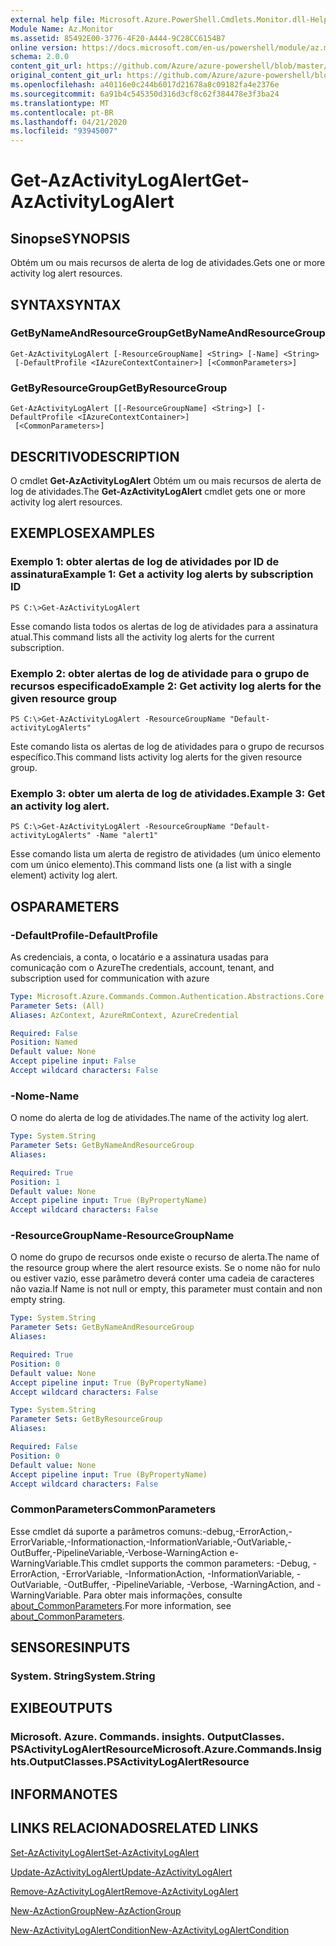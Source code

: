 ```yaml
---
external help file: Microsoft.Azure.PowerShell.Cmdlets.Monitor.dll-Help.xml
Module Name: Az.Monitor
ms.assetid: 85492E00-3776-4F20-A444-9C28CC6154B7
online version: https://docs.microsoft.com/en-us/powershell/module/az.monitor/get-azactivitylogalert
schema: 2.0.0
content_git_url: https://github.com/Azure/azure-powershell/blob/master/src/Monitor/Monitor/help/Get-AzActivityLogAlert.md
original_content_git_url: https://github.com/Azure/azure-powershell/blob/master/src/Monitor/Monitor/help/Get-AzActivityLogAlert.md
ms.openlocfilehash: a40116e0c244b6017d21678a8c09182fa4e2376e
ms.sourcegitcommit: 6a91b4c545350d316d3cf8c62f384478e3f3ba24
ms.translationtype: MT
ms.contentlocale: pt-BR
ms.lasthandoff: 04/21/2020
ms.locfileid: "93945007"
---
```

# <span data-ttu-id="cf18a-101">Get-AzActivityLogAlert</span><span class="sxs-lookup"><span data-stu-id="cf18a-101">Get-AzActivityLogAlert</span></span>

## <span data-ttu-id="cf18a-102">Sinopse</span><span class="sxs-lookup"><span data-stu-id="cf18a-102">SYNOPSIS</span></span>
<span data-ttu-id="cf18a-103">Obtém um ou mais recursos de alerta de log de atividades.</span><span class="sxs-lookup"><span data-stu-id="cf18a-103">Gets one or more activity log alert resources.</span></span>

## <span data-ttu-id="cf18a-104">SYNTAX</span><span class="sxs-lookup"><span data-stu-id="cf18a-104">SYNTAX</span></span>

### <span data-ttu-id="cf18a-105">GetByNameAndResourceGroup</span><span class="sxs-lookup"><span data-stu-id="cf18a-105">GetByNameAndResourceGroup</span></span>
```
Get-AzActivityLogAlert [-ResourceGroupName] <String> [-Name] <String>
 [-DefaultProfile <IAzureContextContainer>] [<CommonParameters>]
```

### <span data-ttu-id="cf18a-106">GetByResourceGroup</span><span class="sxs-lookup"><span data-stu-id="cf18a-106">GetByResourceGroup</span></span>
```
Get-AzActivityLogAlert [[-ResourceGroupName] <String>] [-DefaultProfile <IAzureContextContainer>]
 [<CommonParameters>]
```

## <span data-ttu-id="cf18a-107">DESCRITIVO</span><span class="sxs-lookup"><span data-stu-id="cf18a-107">DESCRIPTION</span></span>
<span data-ttu-id="cf18a-108">O cmdlet **Get-AzActivityLogAlert** Obtém um ou mais recursos de alerta de log de atividades.</span><span class="sxs-lookup"><span data-stu-id="cf18a-108">The **Get-AzActivityLogAlert** cmdlet gets one or more activity log alert resources.</span></span>

## <span data-ttu-id="cf18a-109">EXEMPLOS</span><span class="sxs-lookup"><span data-stu-id="cf18a-109">EXAMPLES</span></span>

### <span data-ttu-id="cf18a-110">Exemplo 1: obter alertas de log de atividades por ID de assinatura</span><span class="sxs-lookup"><span data-stu-id="cf18a-110">Example 1: Get a activity log alerts by subscription ID</span></span>
```
PS C:\>Get-AzActivityLogAlert
```

<span data-ttu-id="cf18a-111">Esse comando lista todos os alertas de log de atividades para a assinatura atual.</span><span class="sxs-lookup"><span data-stu-id="cf18a-111">This command lists all the activity log alerts for the current subscription.</span></span>

### <span data-ttu-id="cf18a-112">Exemplo 2: obter alertas de log de atividade para o grupo de recursos especificado</span><span class="sxs-lookup"><span data-stu-id="cf18a-112">Example 2: Get activity log alerts for the given resource group</span></span>
```
PS C:\>Get-AzActivityLogAlert -ResourceGroupName "Default-activityLogAlerts"
```

<span data-ttu-id="cf18a-113">Este comando lista os alertas de log de atividades para o grupo de recursos específico.</span><span class="sxs-lookup"><span data-stu-id="cf18a-113">This command lists activity log alerts for the given resource group.</span></span>

### <span data-ttu-id="cf18a-114">Exemplo 3: obter um alerta de log de atividades.</span><span class="sxs-lookup"><span data-stu-id="cf18a-114">Example 3: Get an activity log alert.</span></span>
```
PS C:\>Get-AzActivityLogAlert -ResourceGroupName "Default-activityLogAlerts" -Name "alert1"
```

<span data-ttu-id="cf18a-115">Esse comando lista um alerta de registro de atividades (um único elemento com um único elemento).</span><span class="sxs-lookup"><span data-stu-id="cf18a-115">This command lists one (a list with a single element) activity log alert.</span></span>

## <span data-ttu-id="cf18a-116">OS</span><span class="sxs-lookup"><span data-stu-id="cf18a-116">PARAMETERS</span></span>

### <span data-ttu-id="cf18a-117">-DefaultProfile</span><span class="sxs-lookup"><span data-stu-id="cf18a-117">-DefaultProfile</span></span>
<span data-ttu-id="cf18a-118">As credenciais, a conta, o locatário e a assinatura usadas para comunicação com o Azure</span><span class="sxs-lookup"><span data-stu-id="cf18a-118">The credentials, account, tenant, and subscription used for communication with azure</span></span>

```yaml
Type: Microsoft.Azure.Commands.Common.Authentication.Abstractions.Core.IAzureContextContainer
Parameter Sets: (All)
Aliases: AzContext, AzureRmContext, AzureCredential

Required: False
Position: Named
Default value: None
Accept pipeline input: False
Accept wildcard characters: False
```

### <span data-ttu-id="cf18a-119">-Nome</span><span class="sxs-lookup"><span data-stu-id="cf18a-119">-Name</span></span>
<span data-ttu-id="cf18a-120">O nome do alerta de log de atividades.</span><span class="sxs-lookup"><span data-stu-id="cf18a-120">The name of the activity log alert.</span></span>

```yaml
Type: System.String
Parameter Sets: GetByNameAndResourceGroup
Aliases:

Required: True
Position: 1
Default value: None
Accept pipeline input: True (ByPropertyName)
Accept wildcard characters: False
```

### <span data-ttu-id="cf18a-121">-ResourceGroupName</span><span class="sxs-lookup"><span data-stu-id="cf18a-121">-ResourceGroupName</span></span>
<span data-ttu-id="cf18a-122">O nome do grupo de recursos onde existe o recurso de alerta.</span><span class="sxs-lookup"><span data-stu-id="cf18a-122">The name of the resource group where the alert resource exists.</span></span>
<span data-ttu-id="cf18a-123">Se o nome não for nulo ou estiver vazio, esse parâmetro deverá conter uma cadeia de caracteres não vazia.</span><span class="sxs-lookup"><span data-stu-id="cf18a-123">If Name is not null or empty, this parameter must contain and non empty string.</span></span>

```yaml
Type: System.String
Parameter Sets: GetByNameAndResourceGroup
Aliases:

Required: True
Position: 0
Default value: None
Accept pipeline input: True (ByPropertyName)
Accept wildcard characters: False
```

```yaml
Type: System.String
Parameter Sets: GetByResourceGroup
Aliases:

Required: False
Position: 0
Default value: None
Accept pipeline input: True (ByPropertyName)
Accept wildcard characters: False
```

### <span data-ttu-id="cf18a-124">CommonParameters</span><span class="sxs-lookup"><span data-stu-id="cf18a-124">CommonParameters</span></span>
<span data-ttu-id="cf18a-125">Esse cmdlet dá suporte a parâmetros comuns:-debug,-ErrorAction,-ErrorVariable,-Informationaction,-InformationVariable,-OutVariable,-OutBuffer,-PipelineVariable,-Verbose-WarningAction e-WarningVariable.</span><span class="sxs-lookup"><span data-stu-id="cf18a-125">This cmdlet supports the common parameters: -Debug, -ErrorAction, -ErrorVariable, -InformationAction, -InformationVariable, -OutVariable, -OutBuffer, -PipelineVariable, -Verbose, -WarningAction, and -WarningVariable.</span></span> <span data-ttu-id="cf18a-126">Para obter mais informações, consulte [about_CommonParameters](http://go.microsoft.com/fwlink/?LinkID=113216).</span><span class="sxs-lookup"><span data-stu-id="cf18a-126">For more information, see [about_CommonParameters](http://go.microsoft.com/fwlink/?LinkID=113216).</span></span>

## <span data-ttu-id="cf18a-127">SENSORES</span><span class="sxs-lookup"><span data-stu-id="cf18a-127">INPUTS</span></span>

### <span data-ttu-id="cf18a-128">System. String</span><span class="sxs-lookup"><span data-stu-id="cf18a-128">System.String</span></span>

## <span data-ttu-id="cf18a-129">EXIBE</span><span class="sxs-lookup"><span data-stu-id="cf18a-129">OUTPUTS</span></span>

### <span data-ttu-id="cf18a-130">Microsoft. Azure. Commands. insights. OutputClasses. PSActivityLogAlertResource</span><span class="sxs-lookup"><span data-stu-id="cf18a-130">Microsoft.Azure.Commands.Insights.OutputClasses.PSActivityLogAlertResource</span></span>

## <span data-ttu-id="cf18a-131">INFORMA</span><span class="sxs-lookup"><span data-stu-id="cf18a-131">NOTES</span></span>

## <span data-ttu-id="cf18a-132">LINKS RELACIONADOS</span><span class="sxs-lookup"><span data-stu-id="cf18a-132">RELATED LINKS</span></span>

[<span data-ttu-id="cf18a-133">Set-AzActivityLogAlert</span><span class="sxs-lookup"><span data-stu-id="cf18a-133">Set-AzActivityLogAlert</span></span>](./Set-AzActivityLogAlert.md)

[<span data-ttu-id="cf18a-134">Update-AzActivityLogAlert</span><span class="sxs-lookup"><span data-stu-id="cf18a-134">Update-AzActivityLogAlert</span></span>](./Update-AzActivityLogAlert.md)

[<span data-ttu-id="cf18a-135">Remove-AzActivityLogAlert</span><span class="sxs-lookup"><span data-stu-id="cf18a-135">Remove-AzActivityLogAlert</span></span>](./Remove-AzActivityLogAlert.md)

[<span data-ttu-id="cf18a-136">New-AzActionGroup</span><span class="sxs-lookup"><span data-stu-id="cf18a-136">New-AzActionGroup</span></span>](./New-AzActionGroup.md)

[<span data-ttu-id="cf18a-137">New-AzActivityLogAlertCondition</span><span class="sxs-lookup"><span data-stu-id="cf18a-137">New-AzActivityLogAlertCondition</span></span>](./Get-AzActivityLogAlertCondition.md)
